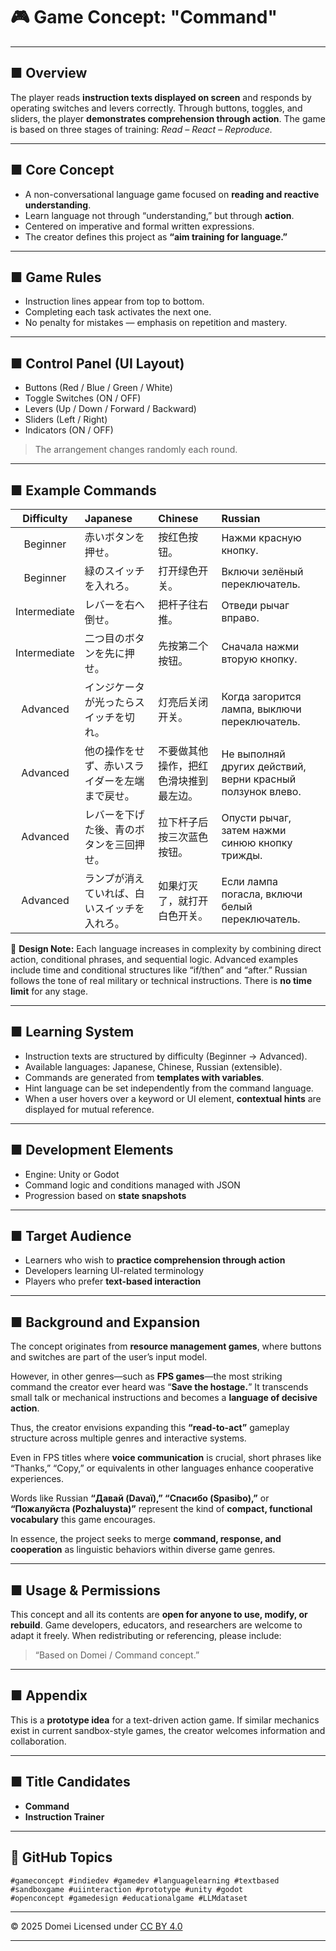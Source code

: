 # 🎮 **Game Concept: "Command"**

---

## ■ Overview

The player reads **instruction texts displayed on screen** and responds by operating switches and levers correctly.
Through buttons, toggles, and sliders, the player **demonstrates comprehension through action**.
The game is based on three stages of training: *Read – React – Reproduce.*

---

## ■ Core Concept

* A non-conversational language game focused on **reading and reactive understanding**.
* Learn language not through “understanding,” but through **action**.
* Centered on imperative and formal written expressions.
* The creator defines this project as **“aim training for language.”**

---

## ■ Game Rules

* Instruction lines appear from top to bottom.
* Completing each task activates the next one.
* No penalty for mistakes — emphasis on repetition and mastery.

---

## ■ Control Panel (UI Layout)

* Buttons (Red / Blue / Green / White)
* Toggle Switches (ON / OFF)
* Levers (Up / Down / Forward / Backward)
* Sliders (Left / Right)
* Indicators (ON / OFF)

> The arrangement changes randomly each round.

---

## ■ Example Commands

|  Difficulty  | Japanese                | Chinese             | Russian                                                    |
| :----------: | :---------------------- | :------------------ | :--------------------------------------------------------- |
|   Beginner   | 赤いボタンを押せ。               | 按红色按钮。              | Нажми красную кнопку.                                      |
|   Beginner   | 緑のスイッチを入れろ。             | 打开绿色开关。             | Включи зелёный переключатель.                              |
| Intermediate | レバーを右へ倒せ。               | 把杆子往右推。             | Отведи рычаг вправо.                                       |
| Intermediate | 二つ目のボタンを先に押せ。           | 先按第二个按钮。            | Сначала нажми вторую кнопку.                               |
|   Advanced   | インジケータが光ったらスイッチを切れ。     | 灯亮后关闭开关。            | Когда загорится лампа, выключи переключатель.              |
|   Advanced   | 他の操作をせず、赤いスライダーを左端まで戻せ。 | 不要做其他操作，把红色滑块推到最左边。 | Не выполняй других действий, верни красный ползунок влево. |
|   Advanced   | レバーを下げた後、青のボタンを三回押せ。    | 拉下杆子后按三次蓝色按钮。       | Опусти рычаг, затем нажми синюю кнопку трижды.             |
|   Advanced   | ランプが消えていれば、白いスイッチを入れろ。  | 如果灯灭了，就打开白色开关。      | Если лампа погасла, включи белый переключатель.            |

🔹 **Design Note:**
Each language increases in complexity by combining direct action, conditional phrases, and sequential logic.
Advanced examples include time and conditional structures like “if/then” and “after.”
Russian follows the tone of real military or technical instructions.
There is **no time limit** for any stage.

---

## ■ Learning System

* Instruction texts are structured by difficulty (Beginner → Advanced).
* Available languages: Japanese, Chinese, Russian (extensible).
* Commands are generated from **templates with variables**.
* Hint language can be set independently from the command language.
* When a user hovers over a keyword or UI element, **contextual hints** are displayed for mutual reference.

---

## ■ Development Elements

* Engine: Unity or Godot
* Command logic and conditions managed with JSON
* Progression based on **state snapshots**

---

## ■ Target Audience

* Learners who wish to **practice comprehension through action**
* Developers learning UI-related terminology
* Players who prefer **text-based interaction**

---

## ■ Background and Expansion

The concept originates from **resource management games**,
where buttons and switches are part of the user’s input model.

However, in other genres—such as **FPS games**—the most striking command the creator ever heard was
“**Save the hostage.**”
It transcends small talk or mechanical instructions and becomes a **language of decisive action**.

Thus, the creator envisions expanding this **“read-to-act”** gameplay structure
across multiple genres and interactive systems.

Even in FPS titles where **voice communication** is crucial,
short phrases like “Thanks,” “Copy,” or equivalents in other languages
enhance cooperative experiences.

Words like Russian **“Давай (Davaï),” “Спасибо (Spasibo),”** or **“Пожалуйста (Pozhaluysta)”**
represent the kind of **compact, functional vocabulary** this game encourages.

In essence, the project seeks to merge **command, response, and cooperation**
as linguistic behaviors within diverse game genres.

---

## ■ Usage & Permissions

This concept and all its contents are **open for anyone to use, modify, or rebuild**.
Game developers, educators, and researchers are welcome to adapt it freely.
When redistributing or referencing, please include:

> “Based on Domei / Command concept.”

---

## ■ Appendix

This is a **prototype idea** for a text-driven action game.
If similar mechanics exist in current sandbox-style games,
the creator welcomes information and collaboration.

---

## ■ Title Candidates

* **Command**
* **Instruction Trainer**

---

## 🔖 GitHub Topics

```
#gameconcept #indiedev #gamedev #languagelearning #textbased  
#sandboxgame #uiinteraction #prototype #unity #godot  
#openconcept #gamedesign #educationalgame #LLMdataset
```

---

© 2025 Domei
Licensed under [CC BY 4.0](https://creativecommons.org/licenses/by/4.0/)

---
